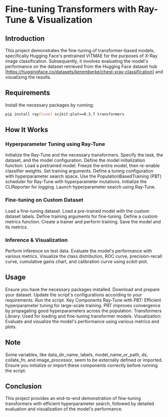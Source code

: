# Fine-tuning Transformers with Ray-Tune & Visualization

## Introduction
This project demonstrates the fine-tuning of transformer-based models, specifically Hugging Face's pretrained ViTMAE for the purposes of X-Ray image classification. Subsequently, it involves evaluating the model's performance on the dataset retrieved from the Hugging Face dataset hub [https://huggingface.co/datasets/keremberke/chest-xray-classification] and visualizing the results.

## Requirements
Install the necessary packages by running:

```bash
pip install ray[tune] scikit-plot==0.3.7 transformers
```

## How It Works
### Hyperparameter Tuning using Ray-Tune
Initialize the Ray-Tune and the necessary transformers.
Specify the task, the dataset, and the model configuration.
Define the model initialization function:
Load a pretrained model.
Freeze the entire model, then re-enable classifier weights.
Set training arguments.
Define a tuning configuration with hyperparameter search space.
Use the PopulationBasedTraining (PBT) scheduler for Ray-Tune with hyperparameter mutations.
Initialize the CLIReporter for logging.
Launch hyperparameter search using Ray-Tune.
### Fine-tuning on Custom Dataset
Load a fine-tuning dataset.
Load a pre-trained model with the custom dataset labels.
Define training arguments for fine-tuning.
Define a custom metrics function.
Create a trainer and perform training.
Save the model and its metrics.
### Inference & Visualization
Perform inference on test data.
Evaluate the model's performance with various metrics.
Visualize the class distribution, ROC curve, precision-recall curve, cumulative gains chart, and calibration curve using scikit-plot.
## Usage
Ensure you have the necessary packages installed.
Download and prepare your dataset.
Update the script's configurations according to your requirements.
Run the script.
Key Components
Ray-Tune with PBT: Efficient hyperparameter tuning for large-scale training. PBT improves convergence by propagating good hyperparameters across the population.
Transformers Library: Used for loading and fine-tuning transformer models.
Visualization: Evaluate and visualize the model's performance using various metrics and plots.
## Note
Some variables, like data_dir_name, labels, model_name_or_path, ds, collate_fn, and image_processor, seem to be externally defined or imported. Ensure you initialize or import these components correctly before running the script.

## Conclusion
This project provides an end-to-end demonstration of fine-tuning transformers with efficient hyperparameter search, followed by detailed evaluation and visualization of the model's performance.
